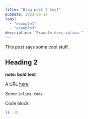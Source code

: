 ```yaml
---
title: "Blog post 2 test"
pubDate: 2023-05-17
tags:
  - "example1"
  - "example3"
description: "Example description."
---
```


This post says some cool stuff.

## Heading 2

**note: bold text**

A URL [here](/posts/blog-post-2).

Some `inline code`.


Code block:

```bash
ls -lh
```

